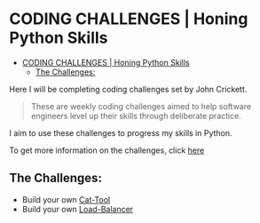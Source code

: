# CODING CHALLENGES | Honing Python Skills

- [CODING CHALLENGES | Honing Python Skills](#coding-challenges--honing-python-skills)
  - [The Challenges:](#the-challenges)

Here I will be completing coding challenges set by John Crickett.

> These are weekly coding challenges aimed to help software engineers level up their skills through deliberate practice.

I aim to use these challenges to progress my skills in Python.

To get more information on the challenges, click [here](https://codingchallenges.fyi/challenges/intro/)

## The Challenges:
* Build your own [Cat-Tool](https://github.com/JayUnitTest/CodingChallenges/tree/main/cat-tool)
* Build your own [Load-Balancer](https://github.com/JayUnitTest/CodingChallenges/tree/main/load-balancer)